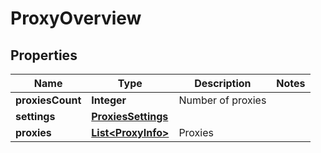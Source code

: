 # ProxyOverview

## Properties
Name | Type | Description | Notes
------------ | ------------- | ------------- | -------------
**proxiesCount** | **Integer** | Number of proxies | 
**settings** | [**ProxiesSettings**](ProxiesSettings.md) |  | 
**proxies** | [**List&lt;ProxyInfo&gt;**](ProxyInfo.md) | Proxies | 
